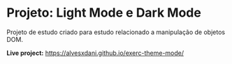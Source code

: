 # Projeto: Light Mode e Dark Mode
Projeto de estudo criado para estudo relacionado a manipulação de objetos DOM.

**Live project:** https://alvesxdani.github.io/exerc-theme-mode/
